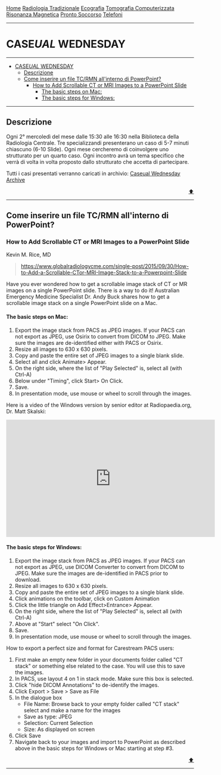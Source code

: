 <div class="topnav">
  <a href="index.html">Home</a>
  <a href="radiologia_tradizionale.html">Radiologia Tradizionale</a>
  <a href="ecografia.html">Ecografia</a>
  <a href="tomografia_computerizzata.html">Tomografia Computerizzata</a>
  <a href="risonanza_magnetica.html">Risonanza Magnetica</a>
  <a href="pronto_soccorso.html">Pronto Soccorso</a>
  <a href="contatti.html">Telefoni</a>
</div>

- - -

# CASE*UAL* WEDNESDAY

- - -

- [CASE*UAL* WEDNESDAY](#caseual-wednesday)
  - [Descrizione](#descrizione)
  - [Come inserire un file TC/RMN all'interno di PowerPoint?](#come-inserire-un-file-tcrmn-allinterno-di-powerpoint)
    - [How to Add Scrollable CT or MRI Images to a PowerPoint Slide](#how-to-add-scrollable-ct-or-mri-images-to-a-powerpoint-slide)
      - [The basic steps on Mac:](#the-basic-steps-on-mac)
      - [The basic steps for Windows:](#the-basic-steps-for-windows)

- - -

## Descrizione
Ogni 2° mercoledì del mese dalle 15:30 alle 16:30 nella Biblioteca della Radiologia Centrale.
Tre specializzandi presenterano un caso di 5-7 minuti chiascuno (6-10 Slide).
Ogni mese cercheremo di coinvolgere uno strutturato per un quarto caso.
Ogni incontro avrà un tema specifico che verrà di volta in volta proposto dallo strutturato che accetta di partecipare.

Tutti i casi presentati verranno caricati in archivio:
[Caseual Wednesday Archive](case_archive.md)

<div style="text-align: right">
<a href="#caseual-wednesday">⬆️</a>
</div>

---

## Come inserire un file TC/RMN all'interno di PowerPoint?

### How to Add Scrollable CT or MRI Images to a PowerPoint Slide
Kevin M. Rice, MD

> https://www.globalradiologycme.com/single-post/2015/09/30/How-to-Add-a-Scrollable-CTor-MRI-Image-Stack-to-a-Powerpoint-Slide

Have you ever wondered how to get a scrollable image stack of CT or MR images on a single PowerPoint slide. 
There is a way to do it! Australian Emergency Medicine Specialist Dr. Andy Buck shares how to get a scrollable image stack on a single PowerPoint slide on a Mac.

#### The basic steps on Mac:
1. Export the image stack from PACS as JPEG images. If your PACS can not export as JPEG, use Osirix to convert from DICOM to JPEG. Make sure the images are de-identified either with PACS or Osirix.
2. Resize all images to 630 x 630 pixels.
3. Copy and paste the entire set of JPEG images to a single blank slide.
4. Select all and click Animate> Appear.
5. On the right side, where the list of "Play Selected" is, select all (with Ctrl-A)
6. Below under "Timing", click Start> On Click.
7. Save.
8. In presentation mode, use mouse or wheel to scroll through the images.

Here is a video of the Windows version by senior editor at Radiopaedia.org, Dr. Matt Skalski:
<iframe width="560" height="315" src="https://www.youtube.com/embed/P1Wl9qlqNj0" title="YouTube video player" frameborder="0" allow="accelerometer; autoplay; clipboard-write; encrypted-media; gyroscope; picture-in-picture" allowfullscreen></iframe>

#### The basic steps for Windows:
1. Export the image stack from PACS as JPEG images. If your PACS can not export as JPEG, use DICOM Converter to convert from DICOM to JPEG. Make sure the images are de-identified in PACS prior to download.
2. Resize all images to 630 x 630 pixels.
3. Copy and paste the entire set of JPEG images to a single blank slide.
4. Click animations on the toolbar, click on Custom Animation
5. Click the little triangle on Add Effect>Entrance> Appear.
6. On the right side, where the list of "Play Selected" is, select all (with Ctrl-A)
7. Above at "Start" select "On Click".
8. Save.
9. In presentation mode, use mouse or wheel to scroll through the images.

How to export a perfect size and format for Carestream PACS users:
1. First make an empty new folder in your documents folder called "CT stack" or something else related to the case. You will use this to save the images.
2. In PACS, use layout 4 on 1 in stack mode. Make sure this box is selected.
3. Click "hide DICOM Annotations" to de-identify the images.
4. Click Export > Save > Save as File
5. In the dialogue box
   - File Name: Browse back to your empty folder called "CT stack" select and make a name for the images
   - Save as type: JPEG
   - Selection: Current Selection
   - Size: As displayed on screen
5. Click Save
6. Navigate back to your images and import to PowerPoint as described above in the basic steps for Windows or Mac starting at step #3.

<div style="text-align: right">
<a href="#caseual-wednesday">⬆️</a>
</div>

---